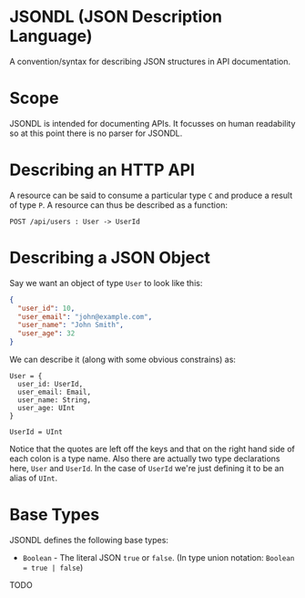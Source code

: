 # JSONDL (JSON Description Language)
A convention/syntax for describing JSON structures in API documentation.


# Scope 
JSONDL is intended for documenting APIs. It focusses on human readability so at this point there is no parser for JSONDL.

# Describing an HTTP API

A resource can be said to consume a particular type `C` and produce a result of type `P`. A resource can thus be described as a function:

```
POST /api/users : User -> UserId
```

# Describing a JSON Object

Say we want an object of type `User` to look like this:

```json
{
  "user_id": 10,
  "user_email": "john@example.com",
  "user_name": "John Smith",
  "user_age": 32
}
```

We can describe it (along with some obvious constrains) as:
```
User = {
  user_id: UserId,
  user_email: Email,
  user_name: String,
  user_age: UInt
}

UserId = UInt
```

Notice that the quotes are left off the keys and that on the right hand side of each colon is a type name. Also there are actually two type declarations here, `User` and `UserId`. In the case of `UserId` we're just defining it to be an alias of `UInt`.

# Base Types

JSONDL defines the following base types:

- `Boolean` - The literal JSON `true` or `false`. (In type union notation: `Boolean = true | false`)

TODO
